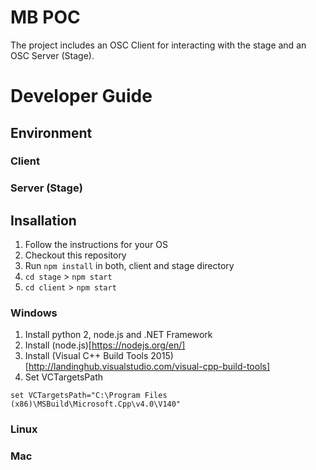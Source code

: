 # MB POC

The project includes an OSC Client for interacting with the stage and an OSC Server (Stage).

# Developer Guide

## Environment

### Client

### Server (Stage)

## Insallation

1. Follow the instructions for your OS
2. Checkout this repository
3. Run `npm install` in both, client and stage directory
4. `cd stage` > `npm start`
5. `cd client` > `npm start`

### Windows

1. Install python 2, node.js and .NET Framework
2. Install (node.js)[https://nodejs.org/en/]
3. Install (Visual C++ Build Tools 2015)[http://landinghub.visualstudio.com/visual-cpp-build-tools]
2. Set VCTargetsPath

`set VCTargetsPath="C:\Program Files (x86)\MSBuild\Microsoft.Cpp\v4.0\V140"`

### Linux

### Mac
